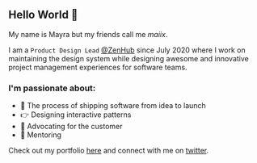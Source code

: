 ## Hello World 👋
<p>My name is Mayra but my friends call me <i>maiix</i>.</p>

I am a `Product Design Lead` <a href="https://github.com/ZenHubHQ" target="_blank">@ZenHub</a> since July 2020 where I work on maintaining the design system while designing awesome and innovative project management experiences for software teams.

### I'm passionate about:
<ul>
  <li>🚀 The process of shipping software from idea to launch</li>
  <li>👉 Designing interactive patterns</li>
	<li>💜 Advocating for the customer</li>
	<li>💬 Mentoring</li>
</ul>

Check out my portfolio <a href="https://mayrapulido.com/" target="_blank">here</a> and connect with me on <a href="https://twitter.com/stay_maiix" target="_blank">twitter</a>.
